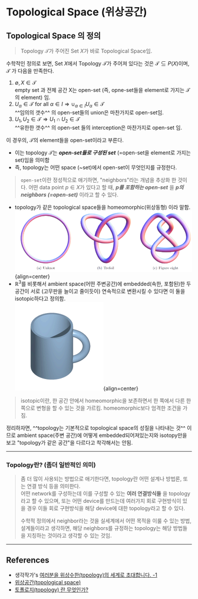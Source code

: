 # Topological Space (위상공간)

## Topological Space 의 정의

> Topology $\mathcal{T}$가 주어진 Set $X$가 바로 Topological Space임.

수학적인 정의로 보면, Set $X$에서 Topology $\mathcal{T}$가 주어져 있다는 것은 $\mathcal{T} \subseteq P(X)$이며, $\mathcal{T}$ 가 다음을 만족한다.

1. $\emptyset, X \in \mathcal{T}$  
    empty set 과 전체 공간 X는 open-set (즉, opne-set들을 element로 가지는 $\mathcal{T}$의 element) 임.
2. $U_\alpha \in \mathcal{T} \text{ for all }\alpha \in I \Rightarrow \cup_{\alpha \in I}U_\alpha \in \mathcal{T}$  
    ^^임의의 갯수^^ 의 open-set들의 union은 마찬가지로 open-set임.
3. $U_1, U_2 \in \mathcal{T} \Rightarrow U_1 \cap U_2 \in \mathcal{T}$  
    ^^유한한 갯수^^ 의 open-set 들의 interception은 마찬가지로 open-set 임.

이 경우의, $\mathcal{T}$의 element들을 open-set이라고 부른다. 

* 이는 topology $\mathcal{T}$는 ***open-set들로 구성된 set*** (=open-set을 element로 가지는 set)임을 의미함 
* 즉, topology는 어떤 space (~set)에서 open-set이 무엇인지를 규정한다.

> `open-set`이란 정성적으로 애기하면, "neighbors"라는 개념을 추상화 한 것이다. 어떤 data point $p\in X$가 있다고 할 때, ***$p$를 포함하는 open-set*** 을 ***$p$의 neighbors (=open-set)*** 이라고 할 수 있다.

* topology가 같은 topological space들을 homeomorphic(위상동형) 이라 말함.  
![](../img/ch07/homeomorphic.png){align=center}
* $\mathbb{R}^3$를 비롯해서 ambient space(어떤 주변공간)에 embedded(속한, 포함된)한 두 공간이 서로 (고무판을 늘이고 줄이듯이) 연속적으로 변환시킬 수 있다면 이 둘을 isotopic하다고 정의함.  
![](../img/ch07/Mug_and_Torus_morph.gif){align=center}

> isotopic이란, 한 공간 안에서 homeomorphic을 보존하면서 한 쪽에서 다른 한 쪽으로 변형을 할 수 있는 것을 가르킴. homeomorphic보다 엄격한 조건을 가짐. 

정리하자면, ^^topology는 기본적으로 topological space의 성질을 나타내는 것^^ 이므로 ambient space(주변 공간)에 어떻게 embedded되어져있는지와
 isotopy만을 보고 "topology가 같은 공간"을 다르다고 착각해서는 안됨. 

---

### Topology란? (좀더 일반적인 의미)
> 
> 좀 더 많이 사용되는 방법으로 애기한다면, topology란 어떤 설계나 방법론, 또는 연결 방식 등을 의미한다.  
> 어떤 network를 구성하는데 이를 구성할 수 있는 **여러 연결방식들** 을 topology라고 할 수 있으며, 또는 어떤 device를 만드는데 여러가지 회로 구현방식이 있을 경우 이들 회로 구현방식을 해당 device에 대한 topology라고 할 수 있다.  
>  
> 수학적 정의에서 neighbor라는 것을 실세계에서 어떤 목적을 이룰 수 있는 방법, 설계들이라고 생각하면, 해당 neighbors를 규정하는 topology는 해당 방법들을 지칭하는 것이라고 생각할 수 있는 것임. 

---


## References

* 생각작가's [여러분을 위상수한(topology)의 세계로 초대합니다. -1](https://m.blog.naver.com/PostView.nhn?isHttpsRedirect=true&blogId=khsamuel&logNo=221395058280&categoryNo=85&proxyReferer=)
* [위상공간(topological space)](https://mathlyblog.wordpress.com/2015/11/03/%ec%9c%84%ec%83%81%ea%b3%b5%ea%b0%84topological-space/)
* [토폴로지(topology) 란 무엇인가?](https://csdaniel.tistory.com/80)
